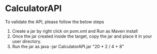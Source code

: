 # CalculatorAPI
To validate the API, please follow the below steps
1. Create a jar by right click on pom.xml and Run as Maven install
2. Once the jar created inside the target, copy the jar and place it in your user directory.
3. Run the jar as java -jar CalculatorAPI.jar "20 * 2  / 4 + 8"




